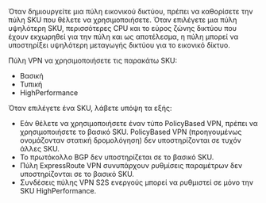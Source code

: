 Όταν δημιουργείτε μια πύλη εικονικού δικτύου, πρέπει να καθορίσετε την πύλη SKU που θέλετε να χρησιμοποιήσετε. Όταν επιλέγετε μια πύλη υψηλότερη SKU, περισσότερες CPU και το εύρος ζώνης δικτύου που έχουν εκχωρηθεί για την πύλη και ως αποτέλεσμα, η πύλη μπορεί να υποστηρίξει υψηλότερη μεταγωγής δικτύου για το εικονικό δίκτυο.

Πύλη VPN να χρησιμοποιήσετε τις παρακάτω SKU:

- Βασική
- Τυπική
- HighPerformance

Όταν επιλέγετε ένα SKU, λάβετε υπόψη τα εξής:

- Εάν θέλετε να χρησιμοποιήσετε έναν τύπο PolicyBased VPN, πρέπει να χρησιμοποιήσετε το βασικό SKU. PolicyBased VPN (προηγουμένως ονομάζονταν στατική δρομολόγηση) δεν υποστηρίζονται σε τυχόν άλλες SKU.
- Το πρωτόκολλο BGP δεν υποστηρίζεται σε το βασικό SKU.
- Πύλη ExpressRoute VPN συνυπάρχουν ρυθμίσεις παραμέτρων δεν υποστηρίζονται σε το βασικό SKU.
- Συνδέσεις πύλης VPN S2S ενεργούς μπορεί να ρυθμιστεί σε μόνο την SKU HighPerformance.
